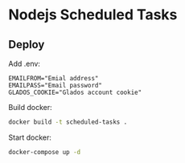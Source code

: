 # Nodejs Scheduled Tasks

## Deploy

Add .env:

```text
EMAILFROM="Emial address"
EMAILPASS="Email password"
GLADOS_COOKIE="Glados account cookie"
```

Build docker:

```bash
docker build -t scheduled-tasks .
```

Start docker:

```bash
docker-compose up -d
```
